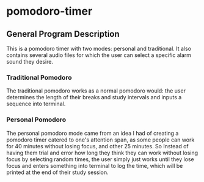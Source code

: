 # pomodoro-timer

## General Program Description

This is a pomodoro timer with two modes: personal and traditional. It also contains several audio files for which the user can select a specific
alarm sound they desire.

### Traditional Pomodoro

The traditional pomodoro works as a normal pomodoro would: the user determines the length of their breaks and study intervals and inputs a sequence 
into terminal.

### Personal Pomodoro
The personal pomodoro mode came from an idea I had of creating a pomodoro timer catered to one's attention span, 
as some people can work for 40 minutes without losing focus, and other 25 minutes. So Instead of having them trial and error how long they
think they can work without losing focus by selecting random times, the user simply just works until they lose focus and enters something 
into terminal to log the time, which will be printed at the end of their study session.
